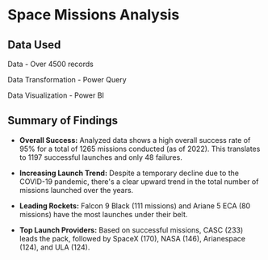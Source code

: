 # Space Missions Analysis

## **Data Used**

Data - Over 4500 records

Data Transformation - Power Query

Data Visualization - Power BI

## **Summary of Findings**

* **Overall Success:** Analyzed data shows a high overall success rate of 95% for a total of 1265 missions conducted (as of 2022). This translates to 1197 successful launches and only 48 failures.

* **Increasing Launch Trend:** Despite a temporary decline due to the COVID-19 pandemic, there's a clear upward trend in the total number of missions launched over the years.

* **Leading Rockets:** Falcon 9 Black (111 missions) and Ariane 5 ECA (80 missions) have the most launches under their belt.

* **Top Launch Providers:** Based on successful missions, CASC (233) leads the pack, followed by SpaceX (170), NASA (146), Arianespace (124), and ULA (124).

